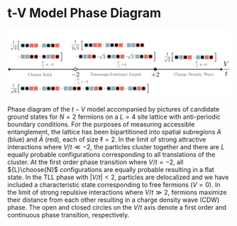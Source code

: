# t-V Model Phase Diagram

<img src="https://github.com/DelMaestroGroup/AccessibleEntanglementFermions/blob/master/Figure01/phaseDiagramTV.svg">

Phase diagram of the $t-V$ model accompanied by pictures of candidate ground states for $N=2$ fermions on a $L=4$ site lattice with anti-periodic boundary conditions. For the purposes of measuring accessible entanglement, the lattice has been bipartitioned into spatial subregions $A$ (blue) and $\bar{A}$ (red), each of size $\ell = 2$. In the limit of strong attractive interactions where $V/t \ll -2$, the particles cluster together and there are $L$ equally probable configurations corresponding to all translations of the cluster.  At the first order phase transition where $V/t = -2$, all ${L}\choose{N}$ configurations are equally probable resulting in a flat state. In the TLL phase with $|V/t| < 2$,  particles are delocalized and we have included a characteristic state corresponding to free fermions $(V=0)$. In the limit of strong repulsive interactions where $V/t \gg 2$, fermions maximize their distance from each other resulting in a charge density wave (CDW) phase. The open and closed circles on the $V/t$ axis denote a first order and continuous phase transition, respectively.
